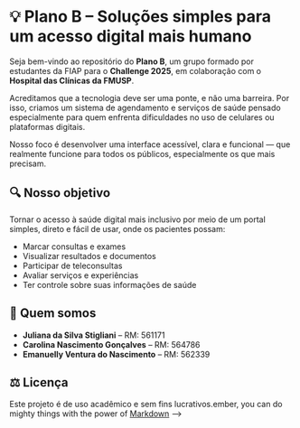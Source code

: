 # 💡 Plano B – Soluções simples para um acesso digital mais humano

Seja bem-vindo ao repositório do **Plano B**, um grupo formado por estudantes da FIAP para o **Challenge 2025**, em colaboração com o **Hospital das Clínicas da FMUSP**.

Acreditamos que a tecnologia deve ser uma ponte, e não uma barreira. Por isso, criamos um sistema de agendamento e serviços de saúde pensado especialmente para quem enfrenta dificuldades no uso de celulares ou plataformas digitais.

Nosso foco é desenvolver uma interface acessível, clara e funcional — que realmente funcione para todos os públicos, especialmente os que mais precisam.

## 🔍 Nosso objetivo

Tornar o acesso à saúde digital mais inclusivo por meio de um portal simples, direto e fácil de usar, onde os pacientes possam:

- Marcar consultas e exames  
- Visualizar resultados e documentos  
- Participar de teleconsultas  
- Avaliar serviços e experiências  
- Ter controle sobre suas informações de saúde  

## 👥 Quem somos

- **Juliana da Silva Stigliani** – RM: 561171  
- **Carolina Nascimento Gonçalves** – RM: 564786  
- **Emanuelly Ventura do Nascimento** – RM: 562339

## ⚖️ Licença

Este projeto é de uso acadêmico e sem fins lucrativos.ember, you can do mighty things with the power of [Markdown](https://docs.github.com/github/writing-on-github/getting-started-with-writing-and-formatting-on-github/basic-writing-and-formatting-syntax)
-->
